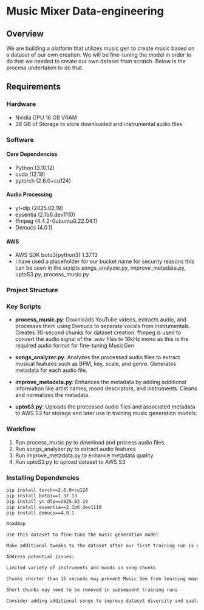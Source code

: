 # Music Mixer Data-engineering

## Overview
We are building a platform that utilizes music gen to create music
based on a dataset of our own creation. We will be fine-tuning the model
in order to do that we needed to create our own dataset from scratch. Below is the process undertaken to do that.

## Requirements

### Hardware
- Nvidia GPU 16 GB VRAM
- 38 GB of Storage to store downloaded and instrumental audio files

### Software
#### Core Dependencies
- Python (3.10.12)
- cuda (12.18)
- pytorch (2.6.0+cu124)

#### Audio Processing
- yt-dlp (2025.02.19)
- essentia (2.1b6.dev1110)
- ffmpeg (4.4.2-0ubuntu0.22.04.1)
- Demucs (4.0.1) 

#### AWS
- AWS SDK boto3(python3) 1.37.13
- I have used a placeholder for our bucket name for security reasons this can be seen in the scripts songs_analyzer.py, improve_metadata.py, uptoS3.py, process_music.py


### Project Structure

### Key Scripts
- **process_music.py**: Downloads YouTube videos, extracts audio, and processes them using Demucs to separate vocals from instrumentals. Creates 30-second chunks for dataset creation.
ffmpeg is used to convert the audio signal of the .wav files to 16kHz mono as this is the required audio format for fine-tuning MusicGen

- **songs_analyzer.py**: Analyzes the processed audio files to extract musical features such as BPM, key, scale, and genre. Generates metadata for each audio file.

- **improve_metadata.py**: Enhances the metadata by adding additional information like artist names, mood descriptors, and instruments. Cleans and normalizes the metadata.

- **uptoS3.py**: Uploads the processed audio files and associated metadata to AWS S3 for storage and later use in training music generation models.

### Workflow
1. Run process_music.py to download and process audio files
2. Run songs_analyzer.py to extract audio features
3. Run improve_metadata.py to enhance metadata quality
4. Run uptoS3.py to upload dataset to AWS S3


### Installing Dependencies
```bash
pip install torch==2.6.0+cu124
pip install boto3==1.37.13
pip install yt-dlp==2025.02.19
pip install essentia==2.1b6.dev1110
pip install demucs==4.0.1

Roadmap

Use this dataset to fine-tune the music generation model

Make additional tweaks to the dataset after our first training run is complete

Address potential issues:

Limited variety of instruments and moods in song chunks

Chunks shorter than 15 seconds may prevent Music Gen from learning meaningful patterns

Short chunks may need to be removed in subsequent training runs

Consider adding additional songs to improve dataset diversity and quality




